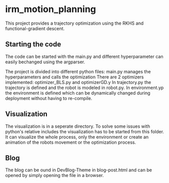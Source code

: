 # irm_motion_planning

This project provides a trajectory optimization using the RKHS and functional-gradient descent.

## Starting the code
The code can be started with the main.py and different hyperparameter can easily bechanged using the argparser.

The project is divided into different python files:
main.py manages the hyperparameters and calls the optimization
There are 2 optimizers implemented: optimizer_BLS.py and optimizerGD.y
In trajectory.py the trajectory is defined and the robot is modeled in robot.py.
In environment.yp the environment is defined which can be dynamically changed during deployment without having to re-compile.

## Visualization
The visualization is in a seperate directory. To solve some issues with python's relative includes the visualization has to be started from this folder.
It can visualize the whole process, only the environment or create an animation of the robots movement or the optimization process.

## Blog
The blog can be ound in DevBlog-Theme in blog-post.html and can be opened by simply opening the file in a browser.
